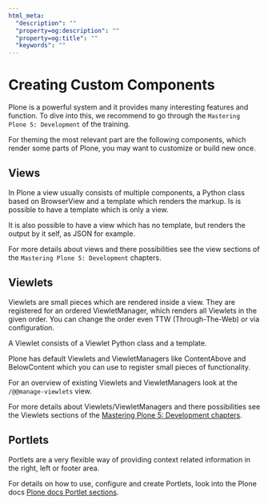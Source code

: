 ```yaml
---
html_meta:
  "description": ""
  "property=og:description": ""
  "property=og:title": ""
  "keywords": ""
---
```


# Creating Custom Components

Plone is a powerful system and it provides many interesting features and function.
To dive into this, we recommend to go through the `Mastering Plone 5: Development` of the training.

For theming the most relevant part are the following components, which render some parts of Plone, you may want to customize or build new once.

## Views

In Plone a view usually consists of multiple components, a Python class based on BrowserView and a template which renders the markup.
Is is possible to have a template which is only a view.

It is also possible to have a view which has no template, but renders the output by it self, as JSON for example.

For more details about views and there possibilities see the view sections of the `Mastering Plone 5: Development` chapters.

## Viewlets

Viewlets are small pieces which are rendered inside a view.
They are registered for an ordered ViewletManager, which renders all Viewlets in the given order.
You can change the order even TTW (Through-The-Web) or via configuration.

A Viewlet consists of a Viewlet Python class and a template.

Plone has default Viewlets and ViewletManagers like ContentAbove and BelowContent which you can use to register small pieces of functionality.

For an overview of existing Viewlets and ViewletManagers look at the `/@@manage-viewlets` view.

For more details about Viewlets/ViewletManagers and there possibilities see the Viewlets sections of the
[Mastering Plone 5: Development chapters](https://training.plone.org/5/mastering-plone/viewlets_1.html).

## Portlets

Portlets are a very flexible way of providing context related information in the right, left or footer area.

For details on how to use, configure and create Portlets,
look into the Plone docs [Plone docs Portlet sections](https://docs.plone.org/develop/plone/functionality/portlets.html).
